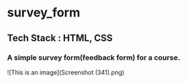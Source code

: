 # survey_form
## Tech Stack : HTML, CSS
### A simple survey form(feedback form) for a course.

![This is an image](Screenshot (341).png)